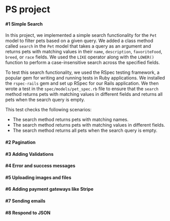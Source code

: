 # PS project



#### #1 Simple Search

In this project, we implemented a simple search functionality for the `Pet` model to filter pets based on a given query. We added a class method called `search` in the `Pet` model that takes a query as an argument and returns pets with matching values in their `name`, `description`, `favoriteFood`, `breed`, or `race` fields. We used the `LIKE` operator along with the `LOWER()` function to perform a case-insensitive search across the specified fields.

To test this search functionality, we used the RSpec testing framework, a popular gem for writing and running tests in Ruby applications. We installed the `rspec-rails` gem and set up RSpec for our Rails application. We then wrote a test in the `spec/models/pet_spec.rb` file to ensure that the `search` method returns pets with matching values in different fields and returns all pets when the search query is empty.

This test checks the following scenarios:

- The search method returns pets with matching names.
- The search method returns pets with matching values in different fields.
- The search method returns all pets when the search query is empty.

#### #2 Pagination
#### #3 Adding Validations
#### #4 Error and success messages
#### #5 Uploading images and files
#### #6 Adding payment gateways like Stripe
#### #7 Sending emails
#### #8 Respond to JSON
